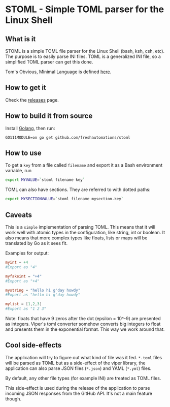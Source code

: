 # STOML - Simple TOML parser for the Linux Shell

## What is it
STOML is a simple TOML file parser for the Linux Shell (bash, ksh, csh, etc).
The purpose is to easily parse INI files.
TOML is a generalized INI file, so a simplified TOML parser can get this done.

Tom's Obvious, Minimal Language is defined [here](https://github.com/toml-lang/toml).

## How to get it
Check the [releases](https://github.com/freshautomations/stoml/releases) page.

## How to build it from source
Install [Golang](https://golang.org/doc/install), then run:
```cgo
GO111MODULE=on go get github.com/freshautomations/stoml
```

## How to use
To get a `key` from a file called `filename` and export it as a Bash environment variable, run
```bash
export MYVALUE=`stoml filename key`
```
TOML can also have sections. They are referred to with dotted paths:
```bash
export MYSECTIONVALUE=`stoml filename mysection.key`
```

## Caveats
This is a `simple` implementation of parsing TOML.
This means that it will work well with atomic types in the configuration, like string, int or boolean.
It also means that more complex types like floats, lists or maps will be translated by Go as it sees fit.

Examples for output:
```toml
myint = +4
#Export as "4"

myfakeint = "+4"
#Export as "+4"

mystring = "hello hi g'day howdy"
#Export as "hello hi g'day howdy"

mylist = [1,2,3]
#Export as "1 2 3"
```
Note: floats that have 9 zeros after the dot (epsilon = 10^-9) are presented as integers.
Viper's toml converter somehow converts big integers to float and presents them in the exponential format. This way we work around that.

## Cool side-effects
The application will try to figure out what kind of file was it fed.
`*.toml` files will be parsed as TOML but as a side-effect of the viper library,
the application can also parse JSON files (`*.json`) and YAML (`*.yml`) files.

By default, any other file types (for example INI) are treated as TOML files.

This side-effect is used during the release of the application to parse incoming JSON responses from the GitHub API.
It's not a main feature though.

